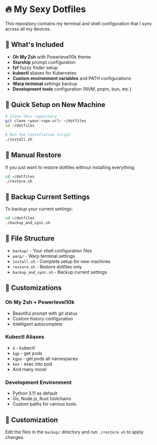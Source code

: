 # 🔥 My Sexy Dotfiles

This repository contains my terminal and shell configuration that I sync across all my devices.

## 🌟 What's Included

- **Oh My Zsh** with Powerlevel10k theme
- **Starship** prompt configuration  
- **fzf** fuzzy finder setup
- **kubectl** aliases for Kubernetes
- **Custom environment variables** and PATH configurations
- **Warp terminal** settings backup
- **Development tools** configuration (NVM, pnpm, bun, etc.)

## 🚀 Quick Setup on New Machine

```bash
# Clone this repository
git clone <your-repo-url> ~/dotfiles
cd ~/dotfiles

# Run the installation script
./install.sh
```

## 🔄 Manual Restore

If you just want to restore dotfiles without installing everything:

```bash
cd ~/dotfiles
./restore.sh
```

## 💾 Backup Current Settings

To backup your current settings:

```bash
cd ~/dotfiles
./backup_and_sync.sh
```

## 📁 File Structure

- `backup/` - Your shell configuration files
- `warp/` - Warp terminal settings
- `install.sh` - Complete setup for new machines
- `restore.sh` - Restore dotfiles only
- `backup_and_sync.sh` - Backup current settings

## 🎨 Customizations

### Oh My Zsh + Powerlevel10k
- Beautiful prompt with git status
- Custom history configuration
- Intelligent autocomplete

### Kubectl Aliases
- `k` - kubectl
- `kgp` - get pods
- `kgpa` - get pods all namespaces
- `kex` - exec into pod
- And many more!

### Development Environment
- Python 3.11 as default
- Go, Node.js, Rust toolchains
- Custom paths for various tools

## 🔧 Customization

Edit the files in the `backup/` directory and run `./restore.sh` to apply changes.

